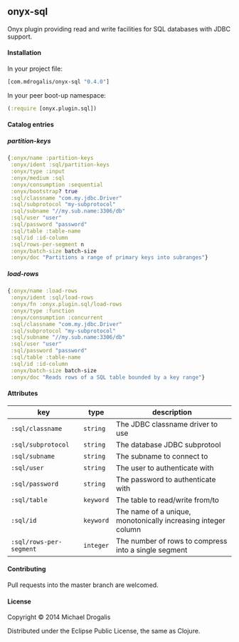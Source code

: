 ## onyx-sql

Onyx plugin providing read and write facilities for SQL databases with JDBC support.

#### Installation

In your project file:

```clojure
[com.mdrogalis/onyx-sql "0.4.0"]
```

In your peer boot-up namespace:

```clojure
(:require [onyx.plugin.sql])
```

#### Catalog entries

##### partition-keys

```clojure
{:onyx/name :partition-keys
 :onyx/ident :sql/partition-keys
 :onyx/type :input
 :onyx/medium :sql
 :onyx/consumption :sequential
 :onyx/bootstrap? true
 :sql/classname "com.my.jdbc.Driver"
 :sql/subprotocol "my-subprotocol"
 :sql/subname "//my.sub.name:3306/db"
 :sql/user "user"
 :sql/password "password"
 :sql/table :table-name
 :sql/id :id-column
 :sql/rows-per-segment n
 :onyx/batch-size batch-size
 :onyx/doc "Partitions a range of primary keys into subranges"}
```

##### load-rows

```clojure
{:onyx/name :load-rows
 :onyx/ident :sql/load-rows
 :onyx/fn :onyx.plugin.sql/load-rows
 :onyx/type :function
 :onyx/consumption :concurrent
 :sql/classname "com.my.jdbc.Driver"
 :sql/subprotocol "my-subprotocol"
 :sql/subname "//my.sub.name:3306/db"
 :sql/user "user"
 :sql/password "password"
 :sql/table :table-name
 :sql/id :id-column
 :onyx/batch-size batch-size
 :onyx/doc "Reads rows of a SQL table bounded by a key range"}
```

#### Attributes

|key                     | type      | description
|------------------------|-----------|------------
|`:sql/classname`        | `string`  | The JDBC classname driver to use
|`:sql/subprotocol`      | `string`  | The database JDBC subprotool
|`:sql/subname`          | `string`  | The subname to connect to
|`:sql/user`             | `string`  | The user to authenticate with
|`:sql/password`         | `string`  | The password to authenticate with
|`:sql/table`            | `keyword` | The table to read/write from/to
|`:sql/id`               | `keyword` | The name of a unique, monotonically increasing integer column
|`:sql/rows-per-segment` | `integer` | The number of rows to compress into a single segment

#### Contributing

Pull requests into the master branch are welcomed.

#### License

Copyright © 2014 Michael Drogalis

Distributed under the Eclipse Public License, the same as Clojure.

